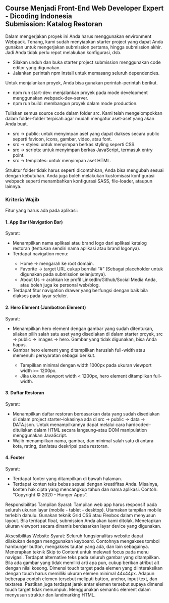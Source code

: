 ## Course Menjadi Front-End Web Developer Expert - Dicoding Indonesia <br>Submission: Katalog Restoran

Dalam mengerjakan proyek ini Anda harus menggunakan environment Webpack. Tenang, kami sudah menyiapkan starter project yang dapat Anda gunakan untuk mengerjakan submission pertama, hingga submission akhir. Jadi Anda tidak perlu repot melakukan konfigurasi, dsb.
<ul>
  <li>Silakan unduh dan buka starter project submission menggunakan code editor yang digunakan.</li>
  <li>Jalankan perintah npm install untuk memasang seluruh dependencies.</li>
</ul>

Untuk menjalankan proyek, Anda bisa gunakan perintah-perintah berikut.
<ul>
  <li>npm run start-dev: menjalankan proyek pada mode development menggunakan webpack-dev-server.</li>
  <li>npm run build: membangun proyek dalam mode production.</li>
</ul>

Tuliskan semua source code dalam folder src. Kami telah mengelompokkan dalam folder-folder terpisah agar mudah mengatur aset-aset yang akan Anda buat.
<ul>
  <li>src → public: untuk menyimpan aset yang dapat diakses secara public seperti favicon, icons, gambar, video, atau font.</li>
  <li>src → styles: untuk menyimpan berkas styling seperti CSS.</li>
  <li>src → scripts: untuk menyimpan berkas JavaScript, termasuk entry point.</li>
  <li>src → templates: untuk menyimpan aset HTML.</li>
</ul>

Struktur folder tidak harus seperti dicontohkan, Anda bisa mengubah sesuai dengan kebutuhan. Anda juga boleh melakukan kustomisasi konfigurasi webpack seperti menambahkan konfigurasi SASS, file-loader, ataupun lainnya.

### Kriteria Wajib
Fitur yang harus ada pada aplikasi: 

#### 1. App Bar (Navigation Bar)
Syarat:
<ul>
  <li>Menampilkan nama aplikasi atau brand logo dari aplikasi katalog restoran (tentukan sendiri nama aplikasi atau brand logonya).</li>
  <li>Terdapat navigation menu:</li>
  <ul>
    <li>Home → mengarah ke root domain.</li>
    <li>Favorite → target URL cukup bernilai “#” (Sebagai placeholder untuk digunakan pada submission selanjutnya).</li>
    <li>About Us → arahkan ke profil LinkedIn/Github/Social Media Anda, atau boleh juga ke personal web/blog.</li>
  </ul>
  <li>Terdapat fitur navigation drawer yang berfungsi dengan baik bila diakses pada layar seluler.</li>
</ul>

#### 2. Hero Element (Jumbotron Element)
Syarat:
<ul>
  <li>Menampilkan hero element dengan gambar yang sudah ditentukan, silakan pilih salah satu aset yang disediakan di dalam starter proyek, src → public → images → hero. Gambar yang tidak digunakan, bisa Anda hapus.</li>
  <li>Gambar hero element yang ditampilkan haruslah full-width atau memenuhi persyaratan sebagai berikut.</li>
  <ul>
    <li>Tampilkan minimal dengan width 1000px pada ukuran viewport width >= 1200px.</li>
    <li>Jika ukuran viewport width < 1200px, hero element ditampilkan full-width.</li>
  </ul>
</ul>

#### 3. Daftar Restoran
Syarat:
<ul>
  <li>Menampilkan daftar restoran berdasarkan data yang sudah disediakan di dalam project starter–lokasinya ada di src → public → data → DATA.json. Untuk menampilkannya dapat melalui cara hardcoded–dituliskan dalam HTML secara langsung–atau DOM manipulation menggunakan JavaScript.</li>
  <li>Wajib menampilkan nama, gambar, dan minimal salah satu di antara kota, rating, dan/atau deskripsi pada restoran.</li>
</ul>

#### 4. Footer
Syarat:
<ul>
  <li>Terdapat footer yang ditampilkan di bawah halaman.</li>
  <li>Terdapat konten teks bebas sesuai dengan kreatifitas Anda. Misalnya, konten hak cipta yang mencangkup tahun dan nama aplikasi. Contoh: “Copyright © 2020 - Hunger Apps”.</li>
</ul>

Responsibilitas Tampilan
Syarat:
Tampilan web app harus responsif pada seluruh ukuran layar (mobile - tablet - desktop). Utamakan tampilan mobile terlebih dahulu.
Gunakan teknik Grid CSS atau Flexbox dalam menyusun layout. Bila terdapat float, submission Anda akan kami ditolak.
Menetapkan ukuran viewport secara dinamis berdasarkan layar device yang digunakan.

Aksesibilitas Website
Syarat:
Seluruh fungsionalitas website dapat dilakukan dengan menggunakan keyboard. Contohnya mengakses tombol hamburger button, mengakses tautan yang ada, dan lain sebagainya.
Menerapkan teknik Skip to Content untuk melewati focus pada menu navigasi.
Terdapat alternative teks pada seluruh gambar yang ditampilkan. Bila ada gambar yang tidak memiliki arti apa pun, cukup berikan atribut alt dengan nilai kosong. 
Dimensi touch target pada elemen yang diinteraksikan dengan touch harus memilliki ukuran elemen minimal 44x44px. Adapun beberapa contoh elemen tersebut meliputi button, anchor, input text, dan textarea.
Pastikan juga terdapat jarak antar elemen tersebut supaya dimensi touch target tidak menumpuk.
Menggunakan semantic element dalam menyusun struktur dan landmarking HTML.
